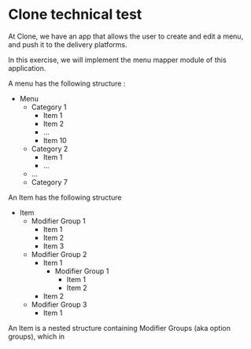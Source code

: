 # Clone technical test

At Clone, we have an app that allows the user to create and edit a menu, and push it to the delivery platforms.

In this exercise, we will implement the menu mapper module of this application.

A menu has the following structure :
- Menu
    - Category 1
        - Item 1
        - Item 2
        - ...
        - Item 10
    - Category 2
        - Item 1
        - ...
    - ...
    - Category 7


An Item has the following structure
- Item 
    - Modifier Group 1
        - Item 1
        - Item 2
        - Item 3
    - Modifier Group 2
        - Item 1
            - Modifier Group 1
                - Item 1
                - Item 2
        - Item 2
    - Modifier Group 3
        - Item 1

An Item is a nested structure containing Modifier Groups (aka option groups), which in 

